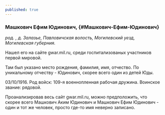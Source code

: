 ```yaml
---
published: true
---
```


### Машкович Ефим Юдинович,  {#Машкович-Ефим-Юдинович}

_род. , д. Залазье, Павловичская волость, Могилевский уезд, Могилевская губерния._



Нашел его на сайте gwar.mil.ru, среди госпитализованых участников первой мировой.

Там был указано место рождения, фамилия, имя, отчество. По уникальному отчеству - Юдинович, скорее всего один из детей Юды.

03/10/1916. Род войск: 109-я военнопленная рабочая дружина. Воинское звание: рядовой. 

Проанализировав весь сайт gwar.mil.ru, можно предположить, что скорее всего Машкович Аким Юдинович и Машкович Ефим Юдинович - один и тот же человек, просто где-то имя неверно записано.
        
